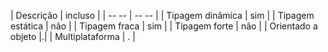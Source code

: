 | Descrição | incluso   |
| -- -- | -- -- | 
| Tipagem dinâmica | sim | 
| Tipagem estática | não |
| Tipagem fraca | sim | 
| Tipagem forte | não |
| Orientado a objeto |.|
| Multiplataforma | . | 